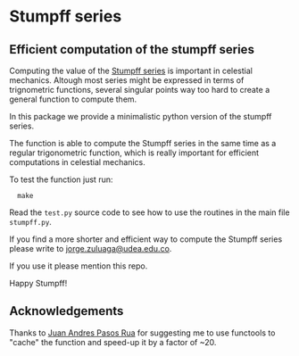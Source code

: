 # Stumpff series
## Efficient computation of the stumpff series

Computing the value of the [Stumpff
series](https://en.wikipedia.org/wiki/Stumpff_function) is important
in celestial mechanics.  Altough most series might be expressed in
terms of trignometric functions, several singular points way too hard
to create a general function to compute them.

In this package we provide a minimalistic python version of the
stumpff series.

The function is able to compute the Stumpff series in the same time as
a regular trigonometric function, which is really important for
efficient computations in celestial mechanics.

To test the function just run:

```
  make
```

Read the `test.py` source code to see how to use the routines in the
main file `stumpff.py`.

If you find a more shorter and efficient way to compute the Stumpff
series please write to
[jorge.zuluaga@udea.edu.co](mailto:jorge.zuluaga@udea.edu.co).

If you use it please mention this repo.

Happy Stumpff!

Acknowledgements
----------------

Thanks to [Juan Andres Pasos Rua](mailto:japasosr@unal.edu.co) for
suggesting me to use functools to "cache" the function and speed-up it
by a factor of ~20.